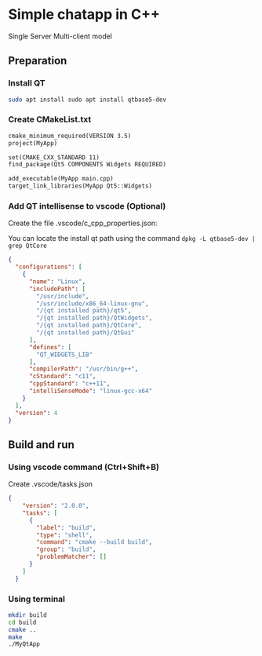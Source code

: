 # Simple chatapp in C++

Single Server Multi-client model

## Preparation

### Install QT

```sh
sudo apt install sudo apt install qtbase5-dev
```

### Create CMakeList.txt

```txt
cmake_minimum_required(VERSION 3.5)
project(MyApp)

set(CMAKE_CXX_STANDARD 11)
find_package(Qt5 COMPONENTS Widgets REQUIRED)

add_executable(MyApp main.cpp)
target_link_libraries(MyApp Qt5::Widgets)
```

### Add QT intellisense to vscode (Optional)

Create the file .vscode/c_cpp_properties.json:

You can locate the install qt path using the command `dpkg -L qtbase5-dev | grep QtCore`

```json
{
  "configurations": [
    {
      "name": "Linux",
      "includePath": [
        "/usr/include",
        "/usr/include/x86_64-linux-gnu",
        "/{qt installed path}/qt5",
        "/{qt installed path}/QtWidgets",
        "/{qt installed path}/QtCore",
        "/{qt installed path}/QtGui"
      ],
      "defines": [
        "QT_WIDGETS_LIB"
      ],
      "compilerPath": "/usr/bin/g++",
      "cStandard": "c11",
      "cppStandard": "c++11",
      "intelliSenseMode": "linux-gcc-x64"
    }
  ],
  "version": 4
}
```

## Build and run

### Using vscode command (Ctrl+Shift+B)

Create .vscode/tasks.json

```json
{
    "version": "2.0.0",
    "tasks": [
      {
        "label": "build",
        "type": "shell",
        "command": "cmake --build build",
        "group": "build",
        "problemMatcher": []
      }
    ]
  }
```

### Using terminal

```sh
mkdir build
cd build
cmake ..
make
./MyQtApp
```
